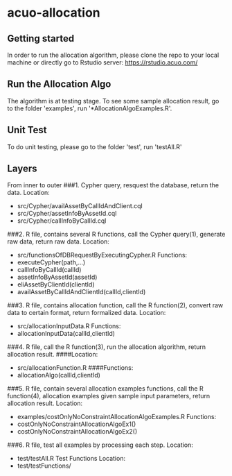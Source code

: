 # acuo-allocation

## Getting started

In order to run the allocation algorithm, please clone the repo to your local machine or 
directly go to Rstudio server: https://rstudio.acuo.com/

## Run the Allocation Algo

The algorithm is at testing stage. To see some sample allocation result, go to the folder 'examples', run '*AllocationAlgoExamples.R'.

## Unit Test

To do unit testing, please go to the folder 'test', run 'testAll.R'


## Layers
From inner to outer
###1. Cypher query, resquest the database, return the data.
Location:
* src/Cypher/availAssetByCallIdAndClient.cql 
* src/Cypher/assetInfoByAssetId.cql 
* src/Cypher/callInfoByCallId.cql 

###2. R file, contains several R functions, call the Cypher query(1), generate raw data, return raw data.
Location:
* src/functionsOfDBRequestByExecutingCypher.R 
Functions:
* executeCypher(path,...)
* callInfoByCallId(callId)
* assetInfoByAssetId(assetId)
* eliAssetByClientId(clientId)
* availAssetByCallIdAndClientId(callId,clientId)

###3. R file, contains allocation function, call the R function(2), convert raw data to certain format, return formalized data.
Location:
* src/allocationInputData.R 
Functions:
* allocationInputData(callId,clientId)

###4. R file, call the R function(3), run the allocation algorithm, return allocation result.
####Location:
* src/allocationFunction.R
####Functions:
* allocationAlgo(callId,clientId)

###5. R file, contain several allocation examples functions, call the R function(4), allocation examples given sample input parameters, return allocation result.
Location:
* examples/costOnlyNoConstraintAllocationAlgoExamples.R 
Functions:
* costOnlyNoConstraintAllocationAlgoEx1()
* costOnlyNoConstraintAllocationAlgoEx2()

###6. R file, test all examples by processing each step.
Location:
* test/testAll.R 
Test Functions Location:
* test/testFunctions/

